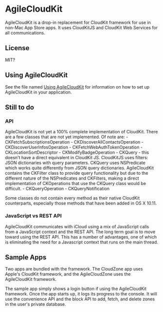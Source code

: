 # AgileCloudKit

AgileCloudKit is a drop-in replacement for CloudKit framework for use in non-Mac App Store apps. It uses CloudKitJS and CloudKit Web Services for all communications.

## License

MIT?

## Using AgileCloudKit

See the file named [Using AgileCloudKit](Using%20AgileCloudKit.md) for information on how to set up AgileCloudKit in your application.

## Still to do

### API

AgileCloudKit is not yet a 100% complete implementation of CloudKit. There are a few classes that are not yet implemented. Of note are:
	- CKFetchSubscriptionsOperation
	- CKDiscoverAllContactsOperation
	- CKDiscoverUserInfosOperation
	- CKFetchWebAuthTokenOperation
	- CKLocationSortDescriptor
	- CKModifyBadgeOperation
	- CKQuery - this doesn't have a direct equivalent in CloudKit JS. CloudKitJS uses filters: JSON dictionaries with query parameters.  CKQuery uses NSPredicate which works quite differently from JSON query dictionaries. AgileCloudKit contains the CKFilter class to provide query functionality but due to the different nature of the NSPredicates and CKFilters, making a direct implementation of CKOperations that use the CKQuery class would be difficult.
	- CKQueryOperation
	- CKQueryNotification
	
Some classes do not contain every method as their native CloudKit counterparts, especially those methods that have been added in OS X 10.11.

### JavaScript vs REST API

AgileCloudKit communicates with iCloud using a mix of JavaScript calls from a JavaScript context and the REST API. The long term goal is to move toward using the REST API. This has a number of advantages, one of which is eliminating the need for a Javascript context that runs on the main thread.

## Sample Apps

Two apps are bundled with the framework. The CloudZone app uses Apple's CloudKit framework, and the AgileCloudZone uses the AgileCloudKit framework.

The sample app simply shows a login button if using the AgileCloudKit framework. Once the app starts up, it logs its progress to the console. It will use the convenience API and the block API to add, fetch, and delete zones in the user's private database.
